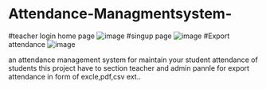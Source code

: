 # Attendance-Managmentsystem-
#teacher login home page
![image](https://github.com/Shaileah7026/Attendance-Managmentsystem-/assets/103130580/956a3d56-2dc8-48d4-a8d5-2567da755de9)
#singup page
![image](https://github.com/Shaileah7026/Attendance-Managmentsystem-/assets/103130580/a5ccba6b-53ec-414f-a20b-5ddd97172548)
#Export attendance
![image](https://github.com/Shaileah7026/Attendance-Managmentsystem-/assets/103130580/66709f73-3cf1-42b1-b3e0-cf647bdb77ba)

an attendance management system for maintain your student attendance of students
this project have to section teacher and admin pannle for export attendance in form of excle,pdf,csv ext..

